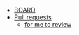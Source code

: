 - [BOARD](https://github.com/orgs/itpplasma/projects/10)
- [Pull requests](https://github.com/pulls?q=is%3Aopen+is%3Apr+archived%3Afalse+user%3Aitpplasma+)
  - [for me to review](https://github.com/pulls/review-requested)
